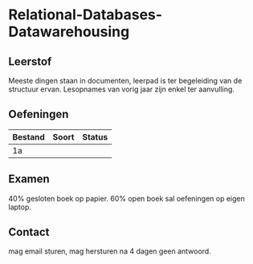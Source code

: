 # Relational-Databases-Datawarehousing
## Leerstof
Meeste dingen staan in documenten, leerpad is ter begeleiding van de structuur ervan.
Lesopnames van vorig jaar zijn enkel ter aanvulling.

## Oefeningen
| Bestand | Soort | Status |
| --- | --- | --- | 
| 1a | | |

## Examen
40% gesloten boek op papier.
60% open boek sal oefeningen op eigen laptop.

## Contact
mag email sturen, mag hersturen na 4 dagen geen antwoord.
